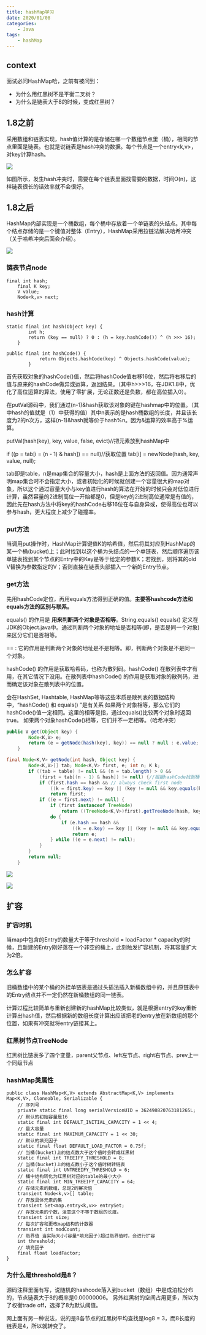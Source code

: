 ```yaml
---
title: hashMap学习
date: 2020/01/08
categories:
    - Java
tags:
    - hashMap
---
```


## context

面试必问HashMap哈，之前有被问到：

* 为什么用红黑树不是平衡二叉树？
* 为什么是链表大于8的时候，变成红黑树？

## 1.8之前

采用数组和链表实现，hash值计算的是存储在哪一个数组节点里（桶），相同的节点里面是链表。也就是说链表是hash冲突的数据。每个节点是一个entry<k,v>，对key计算hash。

![](https://pic.downk.cc/item/5e153d7076085c32895df883.jpg)

如图所示，发生hash冲突时，需要在每个链表里面找需要的数据，时间O(n)，这样链表很长的话效率就不会很好。

## 1.8之后

HashMap内部实现是一个桶数组，每个桶中存放着一个单链表的头结点。其中每个结点存储的是一个键值对整体（Entry），HashMap采用拉链法解决哈希冲突（关于哈希冲突后面会介绍）。

![](https://pic.downk.cc/item/5e153ea876085c32895e1af8.jpg)

### 链表节点node

```
final int hash;
    final K key;
    V value;
    Node<k,v> next;
 ```


### hash计算

```
static final int hash(Object key) {
        int h;
        return (key == null) ? 0 : (h = key.hashCode()) ^ (h >>> 16);
    }
    
public final int hashCode() {
            return Objects.hashCode(key) ^ Objects.hashCode(value);
        }
```

首先获取对象的hashCode()值，然后将hashCode值右移16位，然后将右移后的值与原来的hashCode做异或运算，返回结果。（其中h>>>16，在JDK1.8中，优化了高位运算的算法，使用了零扩展，无论正数还是负数，都在高位插入0）。

在putVal源码中，我们通过(n-1)&hash获取该对象的键在hashmap中的位置。（其中hash的值就是（1）中获得的值）其中n表示的是hash桶数组的长度，并且该长度为2的n次方，这样(n-1)&hash就等价于hash%n。因为&运算的效率高于%运算。

putVal(hash(key), key, value, false, evict)//把元素放到hashMap中

 if ((p = tab[i = (n - 1) & hash]) == null)//获取位置
        tab[i] = newNode(hash, key, value, null);


tab即是table，n是map集合的容量大小，hash是上面方法的返回值。因为通常声明map集合时不会指定大小，或者初始化的时候就创建一个容量很大的map对象，所以这个通过容量大小与key值进行hash的算法在开始的时候只会对低位进行计算，虽然容量的2进制高位一开始都是0，但是key的2进制高位通常是有值的，因此先在hash方法中将key的hashCode右移16位在与自身异或，使得高位也可以参与hash，更大程度上减少了碰撞率。

### put方法

当调用put操作时，HashMap计算键值K的哈希值，然后将其对应到HashMap的某一个桶(bucket)上；此时找到以这个桶为头结点的一个单链表，然后顺序遍历该单链表找到某个节点的Entry中的Key是等于给定的参数K；若找到，则将其的old V替换为参数指定的V；否则直接在链表头部插入一个新的Entry节点。

### get方法

先用hashCode定位，再用equals方法得到正确的值。**主要答hashcode方法和equals方法的区别与联系。**

equals() 的作用是 **用来判断两个对象是否相等**。String.equals()
equals() 定义在JDK的Object.java中。通过判断两个对象的地址是否相等(即，是否是同一个对象)来区分它们是否相等。

== : 它的作用是判断两个对象的地址是不是相等。即，判断两个对象是不是同一个对象。

hashCode() 的作用是获取哈希码，也称为散列码。hashCode() 在散列表中才有用，在其它情况下没用。在散列表中hashCode() 的作用是获取对象的散列码，进而确定该对象在散列表中的位置。

会在HashSet, Hashtable, HashMap等等这些本质是散列表的数据结构中，“hashCode() 和 equals() ”是有关系
如果两个对象相等，那么它们的hashCode()值一定相同。这里的相等是指，通过equals()比较两个对象时返回true。
如果两个对象hashCode()相等，它们并不一定相等。（哈希冲突）

```java
public V get(Object key) {
        Node<K,V> e;
        return (e = getNode(hash(key), key)) == null ? null : e.value;
    }

final Node<K,V> getNode(int hash, Object key) {
        Node<K,V>[] tab; Node<K,V> first, e; int n; K k;
        if ((tab = table) != null && (n = tab.length) > 0 &&
            (first = tab[(n - 1) & hash]) != null) {//根据hashCode找到桶位置
            if (first.hash == hash && // always check first node
                ((k = first.key) == key || (key != null && key.equals(k))))
                return first;
            if ((e = first.next) != null) {
                if (first instanceof TreeNode)
                    return ((TreeNode<K,V>)first).getTreeNode(hash, key);
                do {
                    if (e.hash == hash &&
                        ((k = e.key) == key || (key != null && key.equals(k))))
                        return e;
                } while ((e = e.next) != null);
            }
        }
        return null;
    }
```

![](https://pic.downk.cc/item/5e154fcf76085c3289600fb2.jpg)

![](https://pic.downk.cc/item/5e15507676085c3289601fb6.jpg)


## 扩容

### 扩容时机

当map中包含的Entry的数量大于等于threshold = loadFactor * capacity的时候，且新建的Entry刚好落在一个非空的桶上，此刻触发扩容机制，将其容量扩大为2倍。

### 怎么扩容

旧桶数组中的某个桶的外挂单链表是通过头插法插入新桶数组中的，并且原链表中的Entry结点并不一定仍然在新桶数组的同一链表。

计算过程比较简单与重新创建新的hashMap比较类似，就是根据entry的key重新计算出hash值，然后根据新的数组长度计算出应该把老的entry放在新数组的那个位置，如果有冲突就将entry链接其上。


### 红黑树节点TreeNode

红黑树比链表多了四个变量，parent父节点、left左节点、right右节点、prev上一个同级节点

### hashMap类属性

```
public class HashMap<K,V> extends AbstractMap<K,V> implements Map<K,V>, Cloneable, Serializable {
    // 序列号
    private static final long serialVersionUID = 362498820763181265L;    
    // 默认的初始容量是16
    static final int DEFAULT_INITIAL_CAPACITY = 1 << 4;   
    // 最大容量
    static final int MAXIMUM_CAPACITY = 1 << 30; 
    // 默认的填充因子
    static final float DEFAULT_LOAD_FACTOR = 0.75f;
    // 当桶(bucket)上的结点数大于这个值时会转成红黑树
    static final int TREEIFY_THRESHOLD = 8; 
    // 当桶(bucket)上的结点数小于这个值时树转链表
    static final int UNTREEIFY_THRESHOLD = 6;
    // 桶中结构转化为红黑树对应的table的最小大小
    static final int MIN_TREEIFY_CAPACITY = 64;
    // 存储元素的数组，总是2的幂次倍
    transient Node<k,v>[] table; 
    // 存放具体元素的集
    transient Set<map.entry<k,v>> entrySet;
    // 存放元素的个数，注意这个不等于数组的长度。
    transient int size;
    // 每次扩容和更改map结构的计数器
    transient int modCount;   
    // 临界值 当实际大小(容量*填充因子)超过临界值时，会进行扩容
    int threshold;
    // 填充因子
    final float loadFactor;
}
```

### 为什么是threshold是8？

源码注释里面有写，说随机的hashcode落入到bucket（数组）中是成泊松分布的，节点链表大于8的概率是0.00000006。
另外红黑树的空间占用更多，所以为了权衡trade off，选择了8为默认阈值。

网上面有另一种说法，说的是8各节点的红黑树平均查找是log8 = 3，而8长度的链表是4，所以就转变了。



